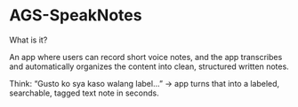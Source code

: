 # AGS-SpeakNotes

What is it?

An app where users can record short voice notes, and the app transcribes and automatically organizes the content into clean, structured written notes.

Think:
“Gusto ko sya kaso walang label...” → app turns that into a labeled, searchable, tagged text note in seconds.